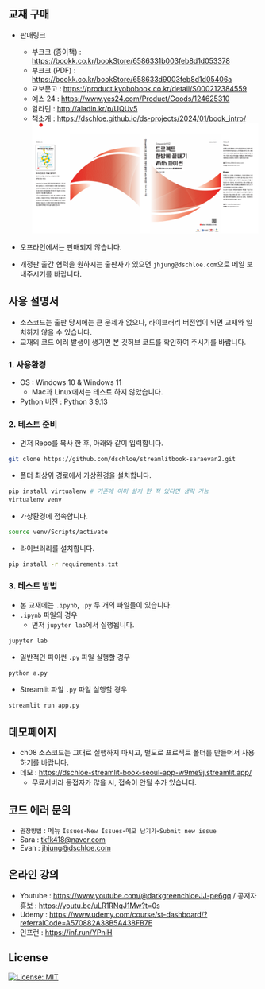 ## 교재 구매
- 판매링크
  + 부크크 (종이책) : https://bookk.co.kr/bookStore/6586331b003feb8d1d053378
  + 부크크 (PDF) : https://bookk.co.kr/bookStore/658633d9003feb8d1d05406a
  + 교보문고 : https://product.kyobobook.co.kr/detail/S000212384559
  + 예스 24 : https://www.yes24.com/Product/Goods/124625310
  + 알라딘 : http://aladin.kr/p/UQUv5
  + 책소개 : https://dschloe.github.io/ds-projects/2024/01/book_intro/
![](book.png)

- 오프라인에서는 판매되지 않습니다. 
- 개정판 출간 협력을 원하시는 출판사가 있으면 `jhjung@dschloe.com`으로 메일 보내주시기를 바랍니다. 

## 사용 설명서
- 소스코드는 출판 당시에는 큰 문제가 없으나, 라이브러리 버전업이 되면 교재와 일치하지 않을 수 있습니다. 
- 교재의 코드 에러 발생이 생기면 본 깃허브 코드를 확인하여 주시기를 바랍니다. 

### 1. 사용환경
- OS : Windows 10 & Windows 11
  + Mac과 Linux에서는 테스트 하지 않았습니다. 
- Python 버전 : Python 3.9.13

### 2. 테스트 준비
- 먼저 Repo를 복사 한 후, 아래와 같이 입력합니다.

```bash
git clone https://github.com/dschloe/streamlitbook-saraevan2.git
```

- 폴더 최상위 경로에서 가상환경을 설치합니다. 
```bash
pip install virtualenv # 기존에 이미 설치 한 적 있다면 생략 가능
virtualenv venv
```

- 가상환경에 접속합니다. 
```bash
source venv/Scripts/activate
```

- 라이브러리를 설치합니다.
```bash
pip install -r requirements.txt
```

### 3. 테스트 방법
- 본 교재에는 `.ipynb`, `.py` 두 개의 파일들이 있습니다. 
- `.ipynb` 파일의 경우
  + 먼저 `jupyter lab`에서 실행됩니다. 
```bash
jupyter lab
```

- 일반적인 파이썬 `.py` 파일 실행할 경우
```bash
python a.py
```

- Streamlit 파일 `.py` 파일 실행할 경우
```bash
streamlit run app.py
```

## 데모페이지
- ch08 소스코드는 그대로 실행하지 마시고, 별도로 프로젝트 폴더를 만들어서 사용하기를 바랍니다. 
- 데모 : https://dschloe-streamlit-book-seoul-app-w9me9j.streamlit.app/
  + 무료서버라 동접자가 많을 시, 접속이 안될 수가 있습니다. 

## 코드 에러 문의 
- `권장방법` : 메뉴 `Issues`-`New Issues`-`메모 남기기`-`Submit new issue`
- Sara : tkfk418@naver.com
- Evan : jhjung@dschloe.com

## 온라인 강의
- Youtube : https://www.youtube.com/@darkgreenchloeJJ-pe6gq / 공저자 홍보 : https://youtu.be/uLR1RNqJ1Mw?t=0s
- Udemy : https://www.udemy.com/course/st-dashboard/?referralCode=A570882A38B5A438FB7E
- 인프런 : https://inf.run/YPniH

## License
[![License: MIT](https://img.shields.io/badge/License-MIT-yellow.svg)](https://opensource.org/licenses/MIT)
